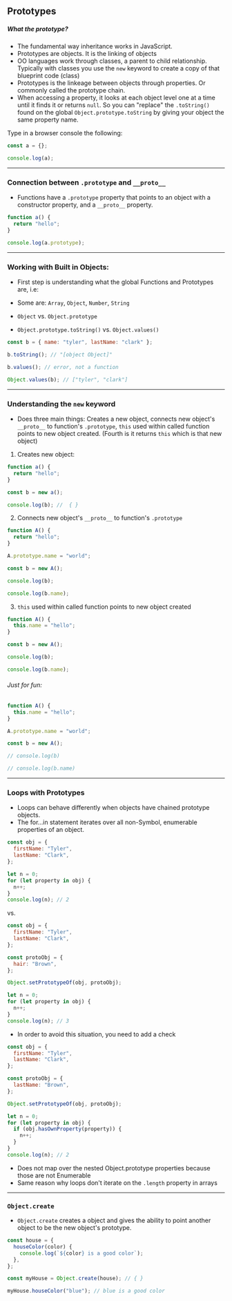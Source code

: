 ## Prototypes

##### What the prototype?

- The fundamental way inheritance works in JavaScript.
- Prototypes are objects. It is the linking of objects
- OO languages work through classes, a parent to child relationship. Typically with classes you use the `new` keyword to create a copy of that blueprint code (class)
- Prototypes is the linkeage between objects through properties. Or commonly called the prototype chain.
- When accessing a property, it looks at each object level one at a time until it finds it or returns `null`. So you can "replace" the `.toString()` found on the global `Object.prototype.toString` by giving your object the same property name.

Type in a browser console the following:

```js
const a = {};

console.log(a);
```

---

### Connection between `.prototype` and `__proto__`

- Functions have a `.prototype` property that points to an object with a constructor property, and a `__proto__` property.

```js
function a() {
  return "hello";
}

console.log(a.prototype);
```

---

### Working with Built in Objects:

- First step is understanding what the global Functions and Prototypes are, i.e:
- Some are: `Array`, `Object`, `Number`, `String`
- `Object` vs. `Object.prototype`

- `Object.prototype.toString()` vs. `Object.values()`

```js
const b = { name: "tyler", lastName: "clark" };

b.toString(); // "[object Object]"

b.values(); // error, not a function

Object.values(b); // ["tyler", "clark"]
```

---

### Understanding the `new` keyword

- Does three main things: Creates a new object, connects new object's `__proto__` to function's `.prototype`, `this` used within called function points to new object created. (Fourth is it returns `this` which is that new object)

1. Creates new object:

```js
function a() {
  return "hello";
}

const b = new a();

console.log(b); //  { }
```

2. Connects new object's `__proto__` to function's `.prototype`

```js
function A() {
  return "hello";
}

A.prototype.name = "world";

const b = new A();

console.log(b);

console.log(b.name);
```

3. `this` used within called function points to new object created

```js
function A() {
  this.name = "hello";
}

const b = new A();

console.log(b);

console.log(b.name);
```

###### Just for fun:

```js
function A() {
  this.name = "hello";
}

A.prototype.name = "world";

const b = new A();

// console.log(b)

// console.log(b.name)
```

---

### Loops with Prototypes

- Loops can behave differently when objects have chained prototype objects.
- The for...in statement iterates over all non-Symbol, enumerable properties of an object.

```js
const obj = {
  firstName: "Tyler",
  lastName: "Clark",
};

let n = 0;
for (let property in obj) {
  n++;
}
console.log(n); // 2
```

vs.

```js
const obj = {
  firstName: "Tyler",
  lastName: "Clark",
};

const protoObj = {
  hair: "Brown",
};

Object.setPrototypeOf(obj, protoObj);

let n = 0;
for (let property in obj) {
  n++;
}
console.log(n); // 3
```

- In order to avoid this situation, you need to add a check

```js
const obj = {
  firstName: "Tyler",
  lastName: "Clark",
};

const protoObj = {
  lastName: "Brown",
};

Object.setPrototypeOf(obj, protoObj);

let n = 0;
for (let property in obj) {
  if (obj.hasOwnProperty(property)) {
    n++;
  }
}
console.log(n); // 2
```

- Does not map over the nested Object.prototype properties because those are not Enumerable
- Same reason why loops don't iterate on the `.length` property in arrays

---

### `Object.create`

- `Object.create` creates a object and gives the ability to point another object to be the new object's prototype.

```js
const house = {
  houseColor(color) {
    console.log(`${color} is a good color`);
  },
};

const myHouse = Object.create(house); // { }

myHouse.houseColor("blue"); // blue is a good color
```
